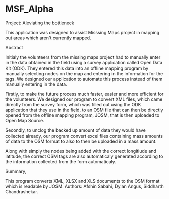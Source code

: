 # MSF_Alpha
Project: Aleviating the bottleneck

This application was designed to assist Misssing Maps project in mapping out areas which aren't currently mapped.

Abstract

Initialy the volunteers from the missing maps project had to manually enter in the data obtained in the field using a survey application called Open Data Kit (ODK). They entered this data into an offline mapping program by manually selecting nodes on the map and entering in the information for the tags. We designed our application to automate this process instead of them manually entering in the data.

Firstly, to make the future process much faster, easier and more efficient for the volunteers. We designed our program to convert XML files, which came directly from the survey form, which was filled out using the ODK application that they use in the field, to an OSM file that can then be directly opened from the offline mapping program, JOSM, that is then uploaded to Open Map Source.

Secondly, to unclog the backed up amount of data they would have collected already, our program convert excel files containing mass amounts of data to the OSM format to also to then be uploaded in a mass amount. 

Along with simply the nodes being added with the correct longitiude and latitude, the correct OSM tags are also automaticaly generated according to the information collected from the form automaticaly.

Summary,

This program converts XML, XLSX and XLS documents to the OSM format which is readable by JOSM.
Authors: Afshin Sabahi, Dylan Angus, Siddharth Chandrashekar.
